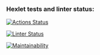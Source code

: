 ### Hexlet tests and linter status:

[![Actions Status](https://github.com/artemBeletzky/frontend-project-lvl1/workflows/hexlet-check/badge.svg)](https://github.com/artemBeletzky/frontend-project-lvl1/actions)

[![Linter Status](https://github.com/artemBeletzky/frontend-project-lvl1/workflows/eslint/badge.svg)](https://github.com/artemBeletzky/frontend-project-lvl1/actions)

[![Maintainability](https://api.codeclimate.com/v1/badges/a99a88d28ad37a79dbf6/maintainability)](https://github.com/artemBeletzky/frontend-project-lvl1)
